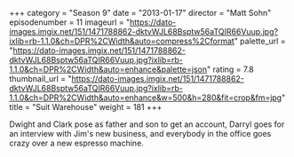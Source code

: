 +++
category = "Season 9"
date = "2013-01-17"
director = "Matt Sohn"
episodenumber = 11
imageurl = "https://dato-images.imgix.net/151/1471788862-dktvWJL68Bsptw56aTQIR66Vuup.jpg?ixlib=rb-1.1.0&ch=DPR%2CWidth&auto=compress%2Cformat"
palette_url = "https://dato-images.imgix.net/151/1471788862-dktvWJL68Bsptw56aTQIR66Vuup.jpg?ixlib=rb-1.1.0&ch=DPR%2CWidth&auto=enhance&palette=json"
rating = 7.8
thumbnail_url = "https://dato-images.imgix.net/151/1471788862-dktvWJL68Bsptw56aTQIR66Vuup.jpg?ixlib=rb-1.1.0&ch=DPR%2CWidth&auto=enhance&w=500&h=280&fit=crop&fm=jpg"
title = "Suit Warehouse"
weight = 181
+++

Dwight and Clark pose as father and son to get an account, Darryl goes for an interview with Jim's new business, and everybody in the office goes crazy over a new espresso machine.